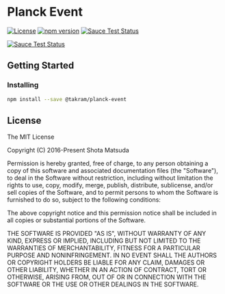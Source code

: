 Planck Event
===========

[![License](http://img.shields.io/badge/license-MIT-lightgrey.svg?style=flat
)](http://mit-license.org)
[![npm version](https://badge.fury.io/js/%40takram%2Fplanck-event.svg)](http://badge.fury.io/js/%40takram%2Fplanck-event)
[![Sauce Test Status](https://saucelabs.com/buildstatus/planck-event)](https://saucelabs.com/u/planck-event)

[![Sauce Test Status](https://saucelabs.com/browser-matrix/planck-event.svg)](https://saucelabs.com/u/planck-event)

## Getting Started

### Installing

```sh
npm install --save @takram/planck-event
```

## License

The MIT License

Copyright (C) 2016-Present Shota Matsuda

Permission is hereby granted, free of charge, to any person obtaining a
copy of this software and associated documentation files (the "Software"),
to deal in the Software without restriction, including without limitation
the rights to use, copy, modify, merge, publish, distribute, sublicense,
and/or sell copies of the Software, and to permit persons to whom the
Software is furnished to do so, subject to the following conditions:

The above copyright notice and this permission notice shall be included in
all copies or substantial portions of the Software.

THE SOFTWARE IS PROVIDED "AS IS", WITHOUT WARRANTY OF ANY KIND, EXPRESS OR
IMPLIED, INCLUDING BUT NOT LIMITED TO THE WARRANTIES OF MERCHANTABILITY,
FITNESS FOR A PARTICULAR PURPOSE AND NONINFRINGEMENT. IN NO EVENT SHALL
THE AUTHORS OR COPYRIGHT HOLDERS BE LIABLE FOR ANY CLAIM, DAMAGES OR OTHER
LIABILITY, WHETHER IN AN ACTION OF CONTRACT, TORT OR OTHERWISE, ARISING
FROM, OUT OF OR IN CONNECTION WITH THE SOFTWARE OR THE USE OR OTHER
DEALINGS IN THE SOFTWARE.
